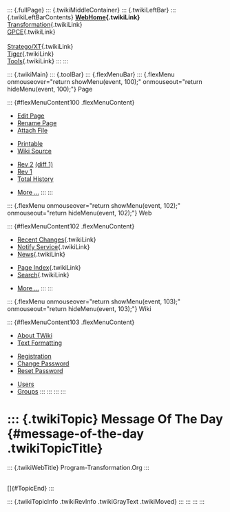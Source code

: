 ::: {.fullPage}
::: {.twikiMiddleContainer}
::: {.twikiLeftBar}
::: {.twikiLeftBarContents}
**[WebHome](WebHome){.twikiLink}**\
[Transformation](../Transform/WebHome){.twikiLink}\
[GPCE](../Gpce/WebHome){.twikiLink}\
\
[Stratego/XT](../Stratego/WebHome){.twikiLink}\
[Tiger](../Tiger/WebHome){.twikiLink}\
[Tools](../Tools/WebHome){.twikiLink}
:::
:::

::: {.twikiMain}
::: {.toolBar}
::: {.flexMenuBar}
::: {.flexMenu onmouseover="return showMenu(event, 100);" onmouseout="return hideMenu(event, 100);"}
Page

::: {#flexMenuContent100 .flexMenuContent}
-   [Edit
    Page](http://www.program-transformation.org/edit/Main/MessageOfTheDay?t=1536827718)
-   [Rename
    Page](http://www.program-transformation.org/rename/Main/MessageOfTheDay)
-   [Attach
    File](http://www.program-transformation.org/attach/Main/MessageOfTheDay)

<!-- -->

-   [Printable](http://www.program-transformation.org/view/Main/MessageOfTheDay?skin=print.pattern)
-   [Wiki
    Source](http://www.program-transformation.org/view/Main/MessageOfTheDay?skin=text&raw=on&contenttype=text/plain)

<!-- -->

-   [Rev
    2](http://www.program-transformation.org/view/Main/MessageOfTheDay?rev=1.2)
    [(diff 1)](http://www.program-transformation.org/rdiff/Main/MessageOfTheDay?rev1=1.2&rev2=1.1)
-   [Rev
    1](http://www.program-transformation.org/view/Main/MessageOfTheDay?rev=1.1)
-   [Total
    History](http://www.program-transformation.org/rdiff/Main/MessageOfTheDay)

<!-- -->

-   [More
    \...](http://www.program-transformation.org/oops/Main/MessageOfTheDay?template=oopsmore&param1=1.2&param2=1.2)
:::
:::

::: {.flexMenu onmouseover="return showMenu(event, 102);" onmouseout="return hideMenu(event, 102);"}
Web

::: {#flexMenuContent102 .flexMenuContent}
-   [Recent Changes](WebChanges){.twikiLink}
-   [Notify Service](WebNotify){.twikiLink}
-   [News](WebNews){.twikiLink}

<!-- -->

-   [Page Index](WebIndex){.twikiLink}
-   [Search](WebSearch){.twikiLink}

<!-- -->

-   [More
    \...](http://www.program-transformation.org/oops/Main/MessageOfTheDay?template=oopsmore&param1=1.2&param2=1.2)
:::
:::

::: {.flexMenu onmouseover="return showMenu(event, 103);" onmouseout="return hideMenu(event, 103);"}
Wiki

::: {#flexMenuContent103 .flexMenuContent}
-   [About
    TWiki](http://www.program-transformation.org/view/TWiki/WebHome)
-   [Text
    Formatting](http://www.program-transformation.org/view/TWiki/TextFormattingRules)

<!-- -->

-   [Registration](http://www.program-transformation.org/view/TWiki/TWikiRegistration)
-   [Change
    Password](http://www.program-transformation.org/view/TWiki/ChangePassword)
-   [Reset
    Password](http://www.program-transformation.org/view/TWiki/ResetPassword)

<!-- -->

-   [Users](http://www.program-transformation.org/view/Main/TWikiUsers)
-   [Groups](http://www.program-transformation.org/view/Main/TWikiGroups)
:::
:::
:::
:::

::: {.twikiTopic}
Message Of The Day {#message-of-the-day .twikiTopicTitle}
==================

::: {.twikiWebTitle}
Program-Transformation.Org
:::

\
[]{#TopicEnd}
:::

::: {.twikiTopicInfo .twikiRevInfo .twikiGrayText .twikiMoved}
:::
:::
:::
:::

